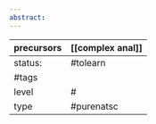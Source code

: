 ```yaml
---
abstract:
---
```

| precursors | [[complex anal]] |
| ---------- | ---------------- |
| status:    | #tolearn         |
| #tags      |                  |
| level      | #                |
| type       | #purenatsc       |